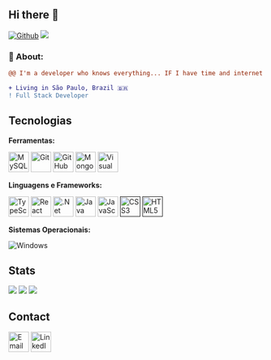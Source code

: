 ## Hi there 👋
[![Github](https://img.shields.io/github/followers/RichardRichk?label=Follow&style=social)](https://github.com/RichardRichk)
![](https://komarev.com/ghpvc/?username=RichardRichk)

<!-- <img align="right" src="https://i.giphy.com/media/QQQoLTqkm7v3y/giphy.webp" /> !-->

### **🧐 About:**

```diff
@@ I'm a developer who knows everything... IF I have time and internet @@

+ Living in São Paulo, Brazil 🇧🇷
! Full Stack Developer
```

###

## Tecnologias

**Ferramentas:**

<a href="https://www.mysql.com/" target="_blank"><img src="https://www.vectorlogo.zone/logos/mysql/mysql-icon.svg" alt="MySQL" width="40" height="40" /></a>
<a href="https://git-scm.com" target="_blank"><img src="https://www.vectorlogo.zone/logos/git-scm/git-scm-icon.svg" alt="Git" width="40" height="40" /></a>
<a href="https://github.com" target="_blank"><img src="https://www.vectorlogo.zone/logos/github/github-tile.svg" alt="GitHub" width="40" height="40" /></a>
<a href="https://www.mongodb.com/" target="_blank"><img src="https://www.vectorlogo.zone/logos/mongodb/mongodb-icon.svg" alt="MongoDB" width="40" height="40" /></a>
<a href="https://code.visualstudio.com" target="_blank"><img src="https://www.vectorlogo.zone/logos/visualstudio_code/visualstudio_code-icon.svg" alt="Visual Studio Code" width="40" height="40" /></a>

**Linguagens e Frameworks:**

<a href="https://www.typescriptlang.org/" target="_blank"><img src="https://www.vectorlogo.zone/logos/typescriptlang/typescriptlang-icon.svg" alt="TypeScript" width="40" height="40" /></a>
<a href="https://reactjs.org/" target="_blank"><img src="https://www.vectorlogo.zone/logos/reactjs/reactjs-icon.svg" alt="React" width="40" height="40" /></a>
<a href="https://dotnet.microsoft.com/pt-br/" target="_blank"><img src="https://www.vectorlogo.zone/logos/dotnet/dotnet-icon.svg" alt=".Net" width="40" height="40" /></a>
<a href="https://www.java.com" target="_blank"><img src="https://www.vectorlogo.zone/logos/java/java-icon.svg" alt="Java" width="40" height="40" /></a>
<a href="https://www.javascript.com" target="_blank"><img src="https://www.vectorlogo.zone/logos/javascript/javascript-icon.svg" alt="JavaScript" width="40" height="40" /></a>
<a href="" target="_blank"><img src="https://www.vectorlogo.zone/logos/w3_css/w3_css-icon.svg" alt="CSS3" width="40" height="40" /></a>
<a href="" target="_blank"><img src="https://www.vectorlogo.zone/logos/w3_html5/w3_html5-icon.svg" alt="HTML5" width="40" height="40" /></a>

**Sistemas Operacionais:**

![Windows](https://img.shields.io/badge/Windows-0078D6?style=for-the-badge&logo=windows&logoColor=white)


###

## Stats


![](https://github-profile-summary-cards.vercel.app/api/cards/profile-details?username=RichardRichk&theme=github)
![](https://github-profile-summary-cards.vercel.app/api/cards/repos-per-language?username=RichardRichk&theme=github)
![](https://github-profile-summary-cards.vercel.app/api/cards/most-commit-language?username=RichardRichk&theme=github)


###

## Contact

<a href="mailto:richardfpassarelli@gmail.com"><img src="https://www.vectorlogo.zone/logos/gmail/gmail-icon.svg" alt="Email" width="40" height="40" /></a>
<a href="https://www.linkedin.com/in/richard-passarelli-4a24b8233/" target="_blank"><img src="https://www.vectorlogo.zone/logos/linkedin/linkedin-icon.svg" alt="LinkedIn" width="40" height="40" /></a>

<!--
**RichardRichk/RichardRichk** is a ✨ _special_ ✨ repository because its `README.md` (this file) appears on your GitHub profile.

Here are some ideas to get you started:

- 🔭 I’m currently working on ...
- 🌱 I’m currently learning ...
- 👯 I’m looking to collaborate on ...
- 🤔 I’m looking for help with ...
- 💬 Ask me about ...
- 📫 How to reach me: ...
- 😄 Pronouns: ...
- ⚡ Fun fact: ...
-->
